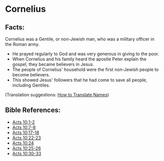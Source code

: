 # Cornelius #

## Facts: ##

Cornelius was a Gentile, or non-Jewish man, who was a military officer in the Roman army.

* He prayed regularly to God and was very generous in giving to the poor.
* When Cornelius and his family heard the apostle Peter explain the gospel, they became believers in Jesus.
* The people of Cornelius' household were the first non-Jewish people to become believers.
* This showed Jesus' followers that he had come to save all people, including Gentiles.

(Translation suggestions: [How to Translate Names](en/ta-vol1/translate/man/translate-names))



## Bible References: ##

* [Acts 10:1-2](en/tn/act/help/10/01)
* [Acts 10:7-8](en/tn/act/help/10/07)
* [Acts 10:17-18](en/tn/act/help/10/17)
* [Acts 10:22-23](en/tn/act/help/10/22)
* [Acts 10:24](en/tn/act/help/10/24)
* [Acts 10:25-26](en/tn/act/help/10/25)
* [Acts 10:30-33](en/tn/act/help/10/30)